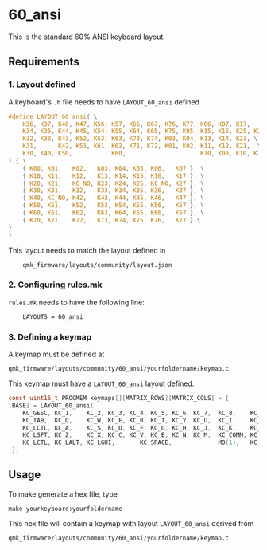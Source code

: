 # 60_ansi

This is the standard 60% ANSI keyboard layout. 

## Requirements

### 1. Layout defined

A keyboard's `.h` file needs to have `LAYOUT_60_ansi` defined

```c
#define LAYOUT_60_ansi( \
    K36, K37, K46, K47, K56, K57, K66, K67, K76, K77, K06, K07, K17,      K27, \
    K34, K35, K44, K45, K54, K55, K64, K65, K75, K05, K15, K16, K25, K24, \
    K32, K33, K43, K52, K53, K63, K73, K74, K03, K04, K13, K14, K23, \
    K31,      K42, K51, K61, K62, K71, K72, K01, K02, K11, K12, K21,  \
    K30, K40, K50,           K60,                     K70, K00, K10, K20  \
) { \
    { K00, K01,   K02,   K03, K04, K05, K06,   K07 }, \
    { K10, K11,   K12,   K13, K14, K15, K16,   K17 }, \
    { K20, K21,   KC_NO, K23, K24, K25, KC_NO, K27 }, \
    { K30, K31,   K32,   K33, K34, K35, K36,   K37 }, \
    { K40, KC_NO, K42,   K43, K44, K45, K46,   K47 }, \
    { K50, K51,   K52,   K53, K54, K55, K56,   K57 }, \
    { K60, K61,   K62,   K63, K64, K65, K66,   K67 }, \
    { K70, K71,   K72,   K73, K74, K75, K76,   K77 } \
}
)
```

This layout needs to match the layout defined in

        qmk_firmware/layouts/community/layout.json

### 2. Configuring rules.mk

`rules.mk` needs to have the following line:

        LAYOUTS = 60_ansi

### 3. Defining a keymap

A keymap must be defined at         

    qmk_firmware/layouts/community/60_ansi/yourfoldername/keymap.c   

This keymap must have a `LAYOUT_60_ansi` layout defined. 

```c
const uint16_t PROGMEM keymaps[][MATRIX_ROWS][MATRIX_COLS] = {
[BASE] = LAYOUT_60_ansi(
    KC_GESC, KC_1,    KC_2, KC_3, KC_4, KC_5, KC_6, KC_7,  KC_8,    KC_9,    KC_0,    KC_MINS,  KC_EQL,  KC_BSPC, \
	KC_TAB,  KC_Q,    KC_W, KC_E, KC_R, KC_T, KC_Y, KC_U,  KC_I,    KC_O,    KC_P,    KC_LBRC,  KC_RBRC, KC_BSLASH, \
    KC_LCTL, KC_A,    KC_S, KC_D, KC_F, KC_G, KC_H, KC_J,  KC_K,    KC_L,    KC_SCLN, KC_QUOT,  KC_ENT,  \
    KC_LSFT, KC_Z,    KC_X, KC_C, KC_V, KC_B, KC_N, KC_M,  KC_COMM, KC_DOT,  KC_SLSH, KC_RSFT, \
    KC_LCTL, KC_LALT, KC_LGUI,       KC_SPACE,             MO(1),   KC_RALT, KC_RGUI, KC_RCTL),
 };
```

## Usage

To make generate a hex file, type

    make yourkeyboard:yourfoldername

This hex file will contain a keymap with layout `LAYOUT_60_ansi` derived from

    qmk_firmware/layouts/community/60_ansi/yourfoldername/keymap.c
